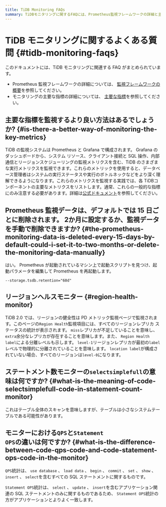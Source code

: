 ```yaml
---
title: TiDB Monitoring FAQs
summary: TiDBモニタリングに関するFAQには、Prometheus監視フレームワークの詳細と主要な指標の詳細が含まれています。Prometheus監視データはデフォルトで15日ごとに削除されますが、60日に設定することもできます。また、リージョンの健全性はPDメトリック監視ページで監視されます。ステートメント数モニターの"selectsimplefull"はテーブル全体のスキャンを意味し、QPSとStatement OPSの違いはSQLステートメントの範囲にあります。
---
```


# TiDB モニタリングに関するよくある質問 {#tidb-monitoring-faqs}

このドキュメントには、TiDB モニタリングに関連する FAQ がまとめられています。

-   Prometheus 監視フレームワークの詳細については、 [監視フレームワークの概要](/tidb-monitoring-framework.md)を参照してください。
-   モニタリングの主要な指標の詳細については、 [主要な指標](/grafana-overview-dashboard.md)を参照してください。

## 主要な指標を監視するより良い方法はあるでしょうか? {#is-there-a-better-way-of-monitoring-the-key-metrics}

TiDB の監視システムは Prometheus と Grafana で構成されます。 Grafana のダッシュボードから、システム リソース、クライアント接続と SQL 操作、内部通信とリージョンスケジューリングの監視メトリクスを含む、TiDB のさまざまな実行メトリクスを監視できます。これらのメトリックを使用すると、データベース管理者はシステムの実行ステータスや実行のボトルネックなどをより深く理解できるようになります。これらのメトリクスを監視する実践では、各 TiDBコンポーネントの主要なメトリクスをリストします。通常、これらの一般的な指標にのみ注意する必要があります。詳細は[公式ドキュメント](/grafana-overview-dashboard.md)を参照してください。

## Prometheus 監視データは、デフォルトでは 15 日ごとに削除されます。 2か月に設定するか、監視データを手動で削除できますか? {#the-prometheus-monitoring-data-is-deleted-every-15-days-by-default-could-i-set-it-to-two-months-or-delete-the-monitoring-data-manually}

はい。 Prometheus が起動されているマシン上で起動スクリプトを見つけ、起動パラメータを編集して Prometheus を再起動します。

```config
--storage.tsdb.retention="60d"
```

## リージョンヘルスモニター {#region-health-monitor}

TiDB 2.0 では、リージョンの健全性は PD メトリック監視ページで監視されます。このページの`Region Health`監視項目には、すべてのリージョンレプリカ ステータスの統計が表示されます。 `miss`レプリカが不足していることを意味し、 `extra`余分なレプリカが存在することを意味します。また、 `Region Health` `label`による分離レベルも示します。 `level-1`リージョンレプリカが最初の`label`レベルで物理的に分離されていることを意味します。 `location label`が構成されていない場合、すべてのリージョンは`level-0`になります。

## ステートメント数モニターの<code>selectsimplefull</code>の意味は何ですか? {#what-is-the-meaning-of-code-selectsimplefull-code-in-statement-count-monitor}

これはテーブル全体のスキャンを意味しますが、テーブルは小さなシステムテーブルである可能性があります。

## モニターにおける<code>QPS</code>と<code>Statement OPS</code>の違いは何ですか? {#what-is-the-difference-between-code-qps-code-and-code-statement-ops-code-in-the-monitor}

`QPS`統計は、 `use database` 、 `load data` 、 `begin` 、 `commit` 、 `set` 、 `show` 、 `insert` 、 `select`を含むすべての SQL ステートメントに関するものです。

`Statement OPS`統計は、 `select` 、 `update` 、 `insert`を含むアプリケーション関連の SQL ステートメントのみに関するものであるため、 `Statement OPS`統計の方がアプリケーションとよりよく一致します。
